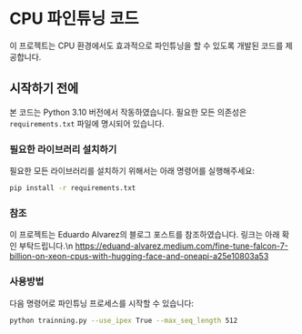 # CPU 파인튜닝 코드

이 프로젝트는 CPU 환경에서도 효과적으로 파인튜닝을 할 수 있도록 개발된 코드를 제공합니다. 

## 시작하기 전에

본 코드는 Python 3.10 버전에서 작동하였습니다. 필요한 모든 의존성은 `requirements.txt` 파일에 명시되어 있습니다.

### 필요한 라이브러리 설치하기

필요한 모든 라이브러리를 설치하기 위해서는 아래 명령어를 실행해주세요:

```bash
pip install -r requirements.txt
```

### 참조
이 프로젝트는 Eduardo Alvarez의 블로그 포스트를 참조하였습니다. 링크는 아래 확인 부탁드립니다.\n
https://eduand-alvarez.medium.com/fine-tune-falcon-7-billion-on-xeon-cpus-with-hugging-face-and-oneapi-a25e10803a53

### 사용방법

다음 명령어로 파인튜닝 프로세스를 시작할 수 있습니다:

```bash
python trainning.py --use_ipex True --max_seq_length 512
```


